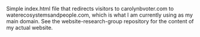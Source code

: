 Simple index.html file that redirects visitors to carolynbvoter.com to waterecosystemsandpeople.com, which is what I am currently using as my main domain. See the website-research-group repository for the content of my actual website.
